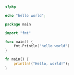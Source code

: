 
```php
<?php

echo "hello world";

```

```go
package main

import "fmt"

func main() {
    fmt.Println("hello world")
}
```

```rust
fn main() {
    println!("Hello, world!");
}
```

<!--
**Gpihuier/Gpihuier** is a ✨ _special_ ✨ repository because its `README.md` (this file) appears on your GitHub profile.

Here are some ideas to get you started:

- 🔭 I’m currently working on ...
- 🌱 I’m currently learning ...
- 👯 I’m looking to collaborate on ...
- 🤔 I’m looking for help with ...
- 💬 Ask me about ...
- 📫 How to reach me: ...
- 😄 Pronouns: ...
- ⚡ Fun fact: ...
-->
